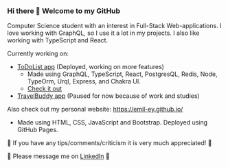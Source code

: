 ### Hi there 👋 Welcome to my GitHub

Computer Science student with an interest in Full-Stack Web-applications.
I love working with GraphQL, so I use it a lot in my projects. I also like working with TypeScript and React.

Currently working on:
* [ToDoList app](https://github.com/Emil-Ey/To-Do-List-App) (Deployed, working on more features)
  * Made using GraphQL, TypeScript, React, PostgresQL, Redis, Node, TypeOrm, Urql, Express, and Chakra UI.
  * [Check it out](https://todolist-kappa.vercel.app/)
* [TravelBuddy app](https://github.com/Emil-Ey/TravelBuddy) (Paused for now because of work and studies)

Also check out my personal website: https://emil-ey.github.io/
* Made using HTML, CSS, JavaScript and Bootstrap. Deployed using GitHub Pages.

:speech_balloon: If you have any tips/comments/criticism it is very much appreciated! :speech_balloon:

:speech_balloon: Please message me on [LinkedIn](https://www.linkedin.com/in/emil-kj%C3%A6rgaard-eybye/) :speech_balloon:
<!--
**Emil-Ey/Emil-Ey** is a ✨ _special_ ✨ repository because its `README.md` (this file) appears on your GitHub profile.

Here are some ideas to get you started:

- 🔭 I’m currently working on ...
- 🌱 I’m currently learning ...
- 👯 I’m looking to collaborate on ...
- 🤔 I’m looking for help with ...
- 💬 Ask me about ...
- 📫 How to reach me: ...
- 😄 Pronouns: ...
- ⚡ Fun fact: ...
-->
